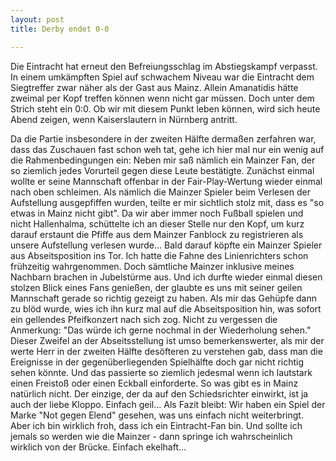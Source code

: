 ```yaml
---
layout: post
title: Derby endet 0-0

---
```


Die Eintracht hat erneut den Befreiungsschlag im Abstiegskampf verpasst. In einem umkämpften Spiel auf schwachem Niveau war die Eintracht dem Siegtreffer zwar näher als der Gast aus Mainz. Allein Amanatidis hätte zweimal per Kopf treffen können wenn nicht gar müssen. Doch unter dem Strich steht ein 0:0. Ob wir mit diesem Punkt leben können, wird sich heute Abend zeigen, wenn Kaiserslautern in Nürnberg antritt.

Da die Partie insbesondere in der zweiten Hälfte dermaßen zerfahren war, dass das Zuschauen fast schon weh tat, gehe ich hier mal nur ein wenig auf die Rahmenbedingungen ein: Neben mir saß nämlich ein Mainzer Fan, der so ziemlich jedes Vorurteil gegen diese Leute bestätigte. Zunächst einmal wollte er seine Mannschaft offenbar in der Fair-Play-Wertung wieder einmal nach oben schleimen. Als nämlich die Mainzer Spieler beim Verlesen der Aufstellung ausgepfiffen wurden, teilte er mir sichtlich stolz mit, dass es "so etwas in Mainz nicht gibt". Da wir aber immer noch Fußball spielen und nicht Hallenhalma, schüttelte ich an dieser Stelle nur den Kopf, um kurz darauf erstaunt die Pfiffe aus dem Mainzer Fanblock zu registrieren als unsere Aufstellung verlesen wurde... Bald darauf köpfte ein Mainzer Spieler aus Abseitsposition ins Tor. Ich hatte die Fahne des Linienrichters schon frühzeitig wahrgenommen. Doch sämtliche Mainzer inklusive meines Nachbarn brachen in Jubelstürme aus. Und ich durfte wieder einmal diesen stolzen Blick eines Fans genießen, der glaubte es uns mit seiner geilen Mannschaft gerade so richtig gezeigt zu haben. Als mir das Gehüpfe dann zu blöd wurde, wies ich ihn kurz mal auf die Abseitsposition hin, was sofort ein gellendes Pfeifkonzert nach sich zog. Nicht zu vergessen die Anmerkung: "Das würde ich gerne nochmal in der Wiederholung sehen." Dieser Zweifel an der Abseitsstellung ist umso bemerkenswerter, als mir der werte Herr in der zweiten Hälfte desöfteren zu verstehen gab, dass man die Ereignisse in der gegenüberliegenden Spielhälfte doch gar nicht richtig sehen könnte. Und das passierte so ziemlich jedesmal wenn ich lautstark einen Freistoß oder einen Eckball einforderte. So was gibt es in Mainz natürlich nicht. Der einzige, der da auf den Schiedsrichter einwirkt, ist ja auch der liebe Kloppo. Einfach geil... Als Fazit bleibt: Wir haben ein Spiel der Marke "Not gegen Elend" gesehen, was uns einfach nicht weiterbringt. Aber ich bin wirklich froh, dass ich ein Eintracht-Fan bin. Und sollte ich jemals so werden wie die Mainzer - dann springe ich wahrscheinlich wirklich von der Brücke. Einfach ekelhaft...

